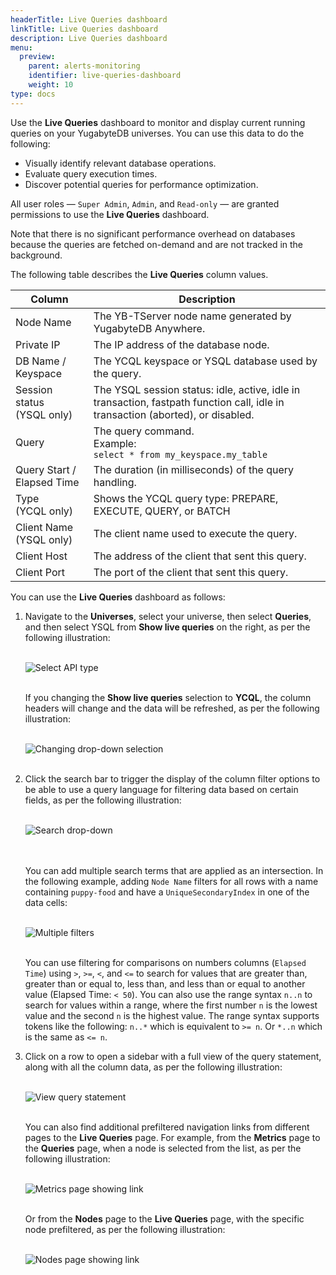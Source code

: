```yaml
---
headerTitle: Live Queries dashboard
linkTitle: Live Queries dashboard
description: Live Queries dashboard
menu:
  preview:
    parent: alerts-monitoring
    identifier: live-queries-dashboard
    weight: 10
type: docs
---
```


Use the **Live Queries** dashboard to monitor and display current running queries on your YugabyteDB universes. You can use this data to do the following:

- Visually identify relevant database operations.
- Evaluate query execution times.
- Discover potential queries for performance optimization.

All user roles — `Super Admin`, `Admin`, and `Read-only` — are granted permissions to use the **Live Queries** dashboard.

Note that there is no significant performance overhead on databases because the queries are fetched on-demand and are not tracked in the background.

The following table describes the **Live Queries** column values.

| Column                         | Description                                                  |
| ------------------------------ | ------------------------------------------------------------ |
| Node Name                      | The YB-TServer node name generated by YugabyteDB Anywhere.   |
| Private IP                     | The IP address of the database node.                         |
| DB Name / Keyspace             | The YCQL keyspace or YSQL database used by the query.        |
| Session status<br/>(YSQL only) | The YSQL session status: idle, active, idle in transaction, fastpath function call, idle in transaction (aborted), or disabled. |
| Query                          | The query command. <br>Example:<br>`select * from my_keyspace.my_table` |
| Query Start / Elapsed Time     | The duration (in milliseconds) of the query handling.        |
| Type<br>(YCQL only)            | Shows the YCQL query type: PREPARE, EXECUTE, QUERY, or BATCH |
| Client Name<br/>(YSQL only)    | The client name used to execute the query.                   |
| Client Host                    | The address of the client that sent this query.              |
| Client Port                    | The port of the client that sent this query.                 |

You can use the **Live Queries** dashboard as follows:

1. Navigate to the **Universes**, select your universe, then select **Queries**, and then select YSQL from **Show live queries** on the right, as per the following illustration:<br><br>

   ![Select API type](/images/yp/alerts-monitoring/live-queries/image1.png)<br><br>

   If you changing the **Show live queries** selection to **YCQL**, the column headers will change and the data will be refreshed, as per the following illustration:<br><br>

   ![Changing drop-down selection](/images/yp/alerts-monitoring/live-queries/image2.png)<br><br>

2. Click the search bar to trigger the display of the column filter options to be able to use a query language for filtering data based on certain fields, as per the following illustration:<br><br>

   ![Search drop-down](/images/yp/alerts-monitoring/live-queries/search-dropdown.png)<br>

   <br><br>You can add multiple search terms that are applied as an intersection. In the following example, adding `Node Name` filters for all rows with a name containing `puppy-food` and have a `UniqueSecondaryIndex` in one of the data cells:<br><br>

   ![Multiple filters](/images/yp/alerts-monitoring/live-queries/multiple-filters.png)<br><br>

   You can use filtering for comparisons on numbers columns (`Elapsed Time`) using `>`, `>=`, `<`, and `<=` to search for values that are greater than, greater than or equal to, less than, and less than or equal to another value (Elapsed Time: `< 50`).  You can also use the range syntax `n..n` to search for values within a range, where the first number `n` is the lowest value and the second `n` is the highest value. The range syntax supports tokens like the following: `n..*` which is equivalent to `>= n`. Or `*..n` which is the same as `<= n`.

3. Click on a row to open a sidebar with a full view of the query statement, along with all the column data, as per the following illustration:<br><br>

   ![View query statement](/images/yp/alerts-monitoring/live-queries/image5.png)<br><br>

   You can also find additional prefiltered navigation links from different pages to the **Live Queries** page. For example, from the **Metrics** page to the **Queries** page, when a node is selected from the list, as per the following illustration:<br><br>

   ![Metrics page showing link](/images/yp/alerts-monitoring/live-queries/metrics-page-showing-link.png)<br><br>

   Or from the **Nodes** page to the **Live Queries** page, with the specific node prefiltered, as per the following illustration:<br><br>

   ![Nodes page showing link](/images/yp/alerts-monitoring/live-queries/nodes-page-show-link.png)
